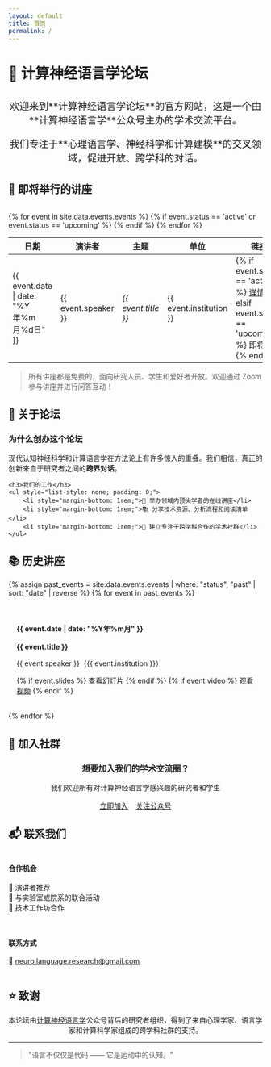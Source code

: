 ```yaml
---
layout: default
title: 首页
permalink: /
---
```


# 🧠 计算神经语言学论坛

<div style="text-align: center; margin: 2rem 0;">
    <p style="font-size: 1.2rem; color: var(--text-light);">
        欢迎来到**计算神经语言学论坛**的官方网站，这是一个由**计算神经语言学**公众号主办的学术交流平台。
    </p>
    <p style="font-size: 1.2rem; color: var(--text-light);">
        我们专注于**心理语言学、神经科学和计算建模**的交叉领域，促进开放、跨学科的对话。
    </p>
</div>

## 🎤 即将举行的讲座

<div class="card" style="margin-top: 2rem;">
    <table>
        <thead>
            <tr>
                <th>日期</th>
                <th>演讲者</th>
                <th>主题</th>
                <th>单位</th>
                <th>链接</th>
            </tr>
        </thead>
        <tbody>
            {% for event in site.data.events.events %}
                {% if event.status == 'active' or event.status == 'upcoming' %}
                <tr>
                    <td>{{ event.date | date: "%Y年%m月%d日" }}</td>
                    <td>{{ event.speaker }}</td>
                    <td><em>{{ event.title }}</em></td>
                    <td>{{ event.institution }}</td>
                    <td>
                        {% if event.status == 'active' %}
                        <a href="{{ site.baseurl }}/events/{{ event.permalink }}/" class="button">详情</a>
                        {% elsif event.status == 'upcoming' %}
                        <span class="button" style="background-color: var(--text-light); cursor: not-allowed;">即将发布</span>
                        {% endif %}
                    </td>
                </tr>
                {% endif %}
            {% endfor %}
        </tbody>
    </table>
</div>

> 所有讲座都是免费的，面向研究人员、学生和爱好者开放。欢迎通过 Zoom 参与讲座并进行问答互动！

## 🧭 关于论坛

<div class="card">
    <h3>为什么创办这个论坛</h3>
    <p>现代认知神经科学和计算语言学在方法论上有许多惊人的重叠。我们相信，真正的创新来自于研究者之间的<strong>跨界对话</strong>。</p>

    <h3>我们的工作</h3>
    <ul style="list-style: none; padding: 0;">
        <li style="margin-bottom: 1rem;">🎯 举办领域内顶尖学者的在线讲座</li>
        <li style="margin-bottom: 1rem;">📚 分享技术资源、分析流程和阅读清单</li>
        <li style="margin-bottom: 1rem;">🤝 建立专注于跨学科合作的学术社群</li>
    </ul>
</div>

## 📚 历史讲座

<div class="card">
    <div style="display: grid; grid-template-columns: repeat(auto-fit, minmax(300px, 1fr)); gap: 1rem;">
        {% assign past_events = site.data.events.events | where: "status", "past" | sort: "date" | reverse %}
        {% for event in past_events %}
        <div style="background: var(--background-light); padding: 1rem; border-radius: var(--border-radius);">
            <h4>{{ event.date | date: "%Y年%m月" }}</h4>
            <p><strong>{{ event.title }}</strong></p>
            <p>{{ event.speaker }}（{{ event.institution }}）</p>
            {% if event.slides %}
            <a href="{{ event.slides }}" class="button">查看幻灯片</a>
            {% endif %}
            {% if event.video %}
            <a href="{{ event.video }}" class="button">观看视频</a>
            {% endif %}
        </div>
        {% endfor %}
    </div>
</div>

## 👥 加入社群

<div class="card" style="text-align: center;">
    <h3>想要加入我们的学术交流圈？</h3>
    <p style="margin: 1rem 0;">我们欢迎所有对计算神经语言学感兴趣的研究者和学生</p>
    <div style="display: flex; gap: 1rem; justify-content: center; margin-top: 1rem;">
        <a href="{{ site.baseurl }}/community/" class="button">立即加入</a>
        <a href="https://mp.weixin.qq.com/" class="button" style="background-color: var(--accent-color);">关注公众号</a>
    </div>
</div>

## 📬 联系我们

<div class="card">
    <div style="display: grid; grid-template-columns: repeat(auto-fit, minmax(250px, 1fr)); gap: 1rem;">
        <div>
            <h4>合作机会</h4>
            <ul style="list-style: none; padding: 0;">
                <li>📢 演讲者推荐</li>
                <li>🤝 与实验室或院系的联合活动</li>
                <li>🔧 技术工作坊合作</li>
            </ul>
        </div>
        <div>
            <h4>联系方式</h4>
            <p>📧 <a href="mailto:neuro.language.research@gmail.com">neuro.language.research@gmail.com</a></p>
        </div>
    </div>
</div>

## ⭐️ 致谢

<div class="card" style="text-align: center;">
    <p>本论坛由<a href="https://mp.weixin.qq.com/">计算神经语言学</a>公众号背后的研究者组织，得到了来自心理学家、语言学家和计算科学家组成的跨学科社群的支持。</p>
</div>

---

> "语言不仅仅是代码 —— 它是运动中的认知。"